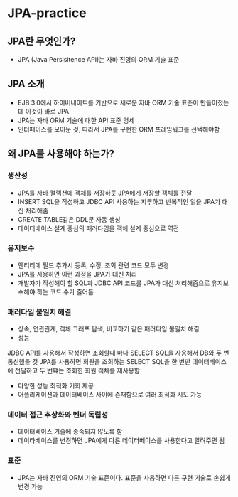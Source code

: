 # JPA-practice

## JPA란 무엇인가?
- JPA (Java Persisitence API)는 자바 진영의 ORM 기술 표준

## JPA 소개
- EJB 3.0에서 하이버네이트를 기반으로 새로운 자바 ORM 기술 표준이 만들어졌는데 이것이 바로 JPA
- JPA는 자바 ORM 기술에 대한 API 표준 명세
- 인터페이스를 모아둔 것, 따라서 JPA를 구현한 ORM 프레임워크를 선택해야함

## 왜 JPA를 사용해야 하는가?
### 생산성
- JPA를 자바 컬렉션에 객체를 저장하듯 JPA에게 저장할 객체를 전달
- INSERT SQL을 작성하고 JDBC API 사용하는 지루하고 반복적인 일을 JPA가 대신 처리해줌
- CREATE TABLE같은 DDL문 자동 생성
- 데이터베이스 설계 중심의 패러다임을 객체 설계 중심으로 역전

### 유지보수
- 엔티티에 필드 추가시 등록, 수정, 조회 관련 코드 모두 변경
- JPA를 사용하면 이런 과정을 JPA가 대신 처리
- 개발자가 작성해야 할 SQL과 JDBC API 코드를 JPA가 대신 처리해줌으로 유지보수해야 하는 코드 수가 줄어듬

### 패러다임 불일치 해결
- 상속, 연관관계, 객체 그래프 탐색, 비교하기 같은 패러다임 불일치 해결
- 성능

JDBC API를 사용해서 작성하면 조회할때 마다 SELECT SQL을 사용해서 DB와 두 번 통신했을 것
JPA를 사용하면 회원을 조회하는 SELECT SQL을 한 번만 데이터베이스에 전달하고 두 번쨰는 조회한 회원 객체를 재사용함
- 다양한 성능 최적화 기회 제공
- 어플리케이션과 데이터베이스 사이에 존재함으로 여러 최적화 시도 가능

### 데이터 접근 추상화와 벤더 독립성
- 데이터베이스 기술에 종속되지 않도록 함
- 데이타베이스를 변경하면 JPA에게 다른 데이터베이스를 사용한다고 알려주면 됨

### 표준
- JPA는 자바 진영의 ORM 기술 표준이다. 표준을 사용하면 다른 구현 기술로 손쉽게 변경 가능
